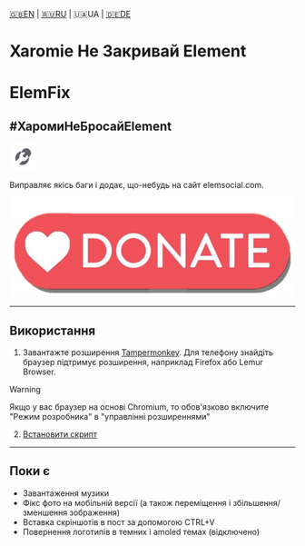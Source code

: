 [🇬🇧EN](https://github.com/Erinator-Lab/elemfix/) | [🇷🇺RU](https://github.com/Erinator-Lab/elemfix/blob/main/md_lang/RU.md) | 🇺🇦UA | [🇩🇪DE](https://github.com/Erinator-Lab/elemfix/blob/main/md_lang/DE.md)

# Xaromie Не Закривай Element

# ElemFix

## **#ХаромиНеБросайElement**

![icon](https://raw.githubusercontent.com/Erinator-Lab/elemfix/refs/heads/main/md_content/icon.png)

Виправляє якісь баги і додає, що-небудь на сайт elemsocial.com.

[![donate](https://raw.githubusercontent.com/Erinator-Lab/elemfix/refs/heads/main/md_content/donate.png)](https://github.com/Erinator-Lab/Erinator-Lab?tab=readme-ov-file#%D0%B4%D0%BE%D0%BD%D0%B0%D1%82donate)

---
## Використання
1) Завантажте розширення [Tampermonkey](https://tampermonkey.net/). Для телефону знайдіть браузер підтримує розширення, наприклад Firefox або Lemur Browser.
> [!WARNING]
> Якщо у вас браузер на основі Chromium, то обов'язково включите "Режим розробника" в "управлінні розширеннями"
2) [Встановити скрипт](https://raw.githubusercontent.com/Erinator-Lab/elemfix/refs/heads/main/ElemFix.user.js)
---
## Поки є
* Завантаження музики
* Фікс фото на мобільній версії (а також переміщення і збільшення/зменшення зображення)
* Вставка скріншотів в пост за допомогою CTRL+V
* Повернення логотипів в темних і amoled темах (відключено)
